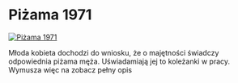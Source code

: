 Piżama 1971 
=============
[![Piżama 1971 ](http://vidos.pl/images/player.gif)](http://vidos.pl/pizama-1971)

 Młoda kobieta dochodzi do wniosku, że o majętności świadczy odpowiednia piżama męża. Uświadamiają jej to koleżanki w pracy. Wymusza więc na zobacz pełny opis
